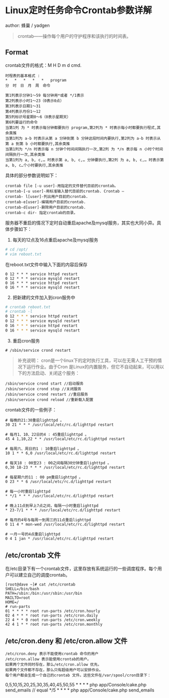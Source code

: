 # Linux定时任务命令Crontab参数详解
author: 蜂巢  /  yadgen

> crontab——操作每个用户的守护程序和该执行的时间表。

## Format
crontab文件的格式：M H D m d cmd.
```
时程表的基本格式 :
*   *   *   *   *   program
分　时　日　月　周　命令
```

```
第1列表示分钟1～59 每分钟用*或者 */1表示
第2列表示小时1～23（0表示0点）
第3列表示日期1～31
第4列表示月份1～12
第5列标识号星期0～6（0表示星期天）
第6列要运行的命令
当第1列 为 * 时表示每分钟都要执行 program,第2列为 * 时表示每小时都要执行程式,其余类推
当第1列为 a-b 时表示从第 a 分钟到第 b 分钟这段时间内要执行,第2列为 a-b 时表示从第 a 到第 b 小时都要执行,其余类推
当第1列为 */n 时表示每 n 分钟个时间间隔执行一次,第2列 为 */n 表示每 n 小时个时间间隔执行一次,其余类推
当第1列为 a, b, c,… 时表示第 a, b, c,… 分钟要执行,第2列 为 a, b, c,… 时表示第 a, b, c…个小时要执行,其余类推
```

具体的部分参数说明如下：
```
crontab file [-u user]-用指定的文件替代目前的crontab。 
crontab-[-u user]-用标准输入替代目前的crontab. Crontab –
crontab- l[user]-列出用户目前的crontab. 
crontab-e[user]-编辑用户目前的crontab. 
crontab-d[user]-删除用户目前的crontab. 
crontab-c dir- 指定crontab的目录。 
```


服务器不重启的情况下定时自动重启apache及mysql服务，其实也大同小异。具体步骤如下：

1. 每天的12点及16点重启apache及mysql服务
```bash
# cd /opt/
# vim reboot.txt
```

在reboot.txt文件中输入下面的内容后保存
```
0 12 * * * service httpd restart
0 12 * * * service mysqld restart
0 16 * * * service httpd restart
0 16 * * * service mysqld restart
```


2. 把新建的文件加入到cron服务中
```bash
# crontab reboot.txt
# crontab -l
0 12 * * * service httpd restart
0 12 * * * service mysqld restart
0 16 * * * service httpd restart
0 16 * * * service mysqld restart
```


3. 重启cron服务
```
# /sbin/service crond restart
```


> 补充说明：
cron是一个linux下的定时执行工具，可以在无需人工干预的情况下运行作业。由于Cron 是Linux的内置服务，但它不自动起来，可以用以下的方法启动、关闭这个服务：
```
/sbin/service crond start //启动服务
/sbin/service crond stop //关闭服务
/sbin/service crond restart //重启服务
/sbin/service crond reload //重新载入配置
```

crontab文件的一些例子：
```
# 每晚的21:30重启lighttpd 。
30 21 * * * /usr/local/etc/rc.d/lighttpd restart

# 每月1、10、22日的4 : 45重启lighttpd 。
45 4 1,10,22 * * /usr/local/etc/rc.d/lighttpd restart

# 每周六、周日的1 : 10重启lighttpd 。
10 1 * * 6,0 /usr/local/etc/rc.d/lighttpd restart

# 每天18 : 00至23 : 00之间每隔30分钟重启lighttpd 。
0,30 18-23 * * * /usr/local/etc/rc.d/lighttpd restart

# 每星期六的11 : 00 pm重启lighttpd 。
0 23 * * 6 /usr/local/etc/rc.d/lighttpd restart

# 每一小时重启lighttpd
* */1 * * * /usr/local/etc/rc.d/lighttpd restart

# 晚上11点到早上7点之间，每隔一小时重启lighttpd
* 23-7/1 * * * /usr/local/etc/rc.d/lighttpd restart

# 每月的4号与每周一到周三的11点重启lighttpd
0 11 4 * mon-wed /usr/local/etc/rc.d/lighttpd restart

# 一月一号的4点重启lighttpd
0 4 1 jan * /usr/local/etc/rc.d/lighttpd restart
```

## /etc/crontab 文件
在/etc目录下有一个crontab文件，这里存放有系统运行的一些调度程序。每个用户可以建立自己的调度crontab。
```
[root@dave ~]# cat /etc/crontab
SHELL=/bin/bash
PATH=/sbin:/bin:/usr/sbin:/usr/bin
MAILTO=root
HOME=/
# run-parts
01 * * * * root run-parts /etc/cron.hourly
02 4 * * * root run-parts /etc/cron.daily
22 4 * * 0 root run-parts /etc/cron.weekly
42 4 1 * * root run-parts /etc/cron.monthly
```

## /etc/cron.deny 和 /etc/cron.allow 文件
```
/etc/cron.deny 表示不能使用crontab 命令的用户
/etc/cron.allow 表示能使用crontab的用户。
如果两个文件同时存在，那么/etc/cron.allow 优先。
如果两个文件都不存在，那么只有超级用户可以安排作业。
每个用户都会生成一个自己的crontab 文件。这些文件在/var/spool/cron目录下：

```
0,5,10,15,20,25,30,35,40,45,50,55  * * * * php app/Console/cake.php send_emails
// equal
*/5  * * * * php app/Console/cake.php send_emails
```
